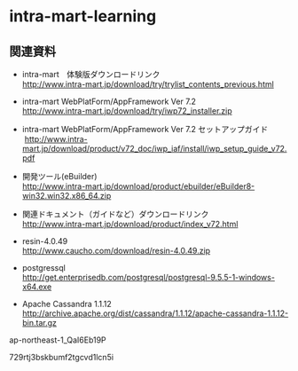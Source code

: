 # intra-mart-learning

## 関連資料  

* intra-mart　体験版ダウンロードリンク  
  <http://www.intra-mart.jp/download/try/trylist_contents_previous.html>
  
* intra-mart WebPlatForm/AppFramework Ver 7.2  
  <http://www.intra-mart.jp/download/try/iwp72_installer.zip>   
  
* intra-mart WebPlatForm/AppFramework Ver 7.2 セットアップガイド   
  <http://www.intra-mart.jp/download/product/v72_doc/iwp_iaf/install/iwp_setup_guide_v72.pdf>   
  
* 開発ツール(eBuilder)   
  <http://www.intra-mart.jp/download/product/ebuilder/eBuilder8-win32.win32.x86_64.zip>   
  
* 関連ドキュメント（ガイドなど）ダウンロードリンク   
  <http://www.intra-mart.jp/download/product/index_v72.html>  
  
* resin-4.0.49  
  <http://www.caucho.com/download/resin-4.0.49.zip>  
  
* postgressql  
  <http://get.enterprisedb.com/postgresql/postgresql-9.5.5-1-windows-x64.exe>  
  
* Apache Cassandra 1.1.12  
  <http://archive.apache.org/dist/cassandra/1.1.12/apache-cassandra-1.1.12-bin.tar.gz>
  
 ap-northeast-1_QaI6Eb19P

729rtj3bskbumf2tgcvd1lcn5i

